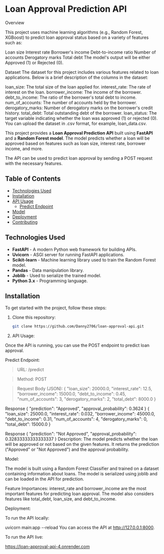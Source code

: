 # Loan Approval Prediction API

Overview

This project uses machine learning algorithms (e.g., Random Forest, XGBoost) to predict loan approval status based on a variety of features such as:

Loan size
Interest rate
Borrower's income
Debt-to-income ratio
Number of accounts
Derogatory marks
Total debt
The model's output will be either Approved (1) or Rejected (0).

Dataset
The dataset for this project includes various features related to loan applications. Below is a brief description of the columns in the dataset:

loan_size: The total size of the loan applied for.
interest_rate: The rate of interest on the loan.
borrower_income: The income of the borrower.
debt_to_income: The ratio of the borrower's total debt to income.
num_of_accounts: The number of accounts held by the borrower.
derogatory_marks: Number of derogatory marks on the borrower's credit history.
total_debt: Total outstanding debt of the borrower.
loan_status: The target variable indicating whether the loan was approved (1) or rejected (0).
You can upload the dataset in .csv format, for example, loan_data.csv.

This project provides a **Loan Approval Prediction API** built using **FastAPI** and a **Random Forest model**. The model predicts whether a loan will be approved based on features such as loan size, interest rate, borrower income, and more.

The API can be used to predict loan approval by sending a POST request with the necessary features.

## **Table of Contents**

- [Technologies Used](#technologies-used)
- [Installation](#installation)
- [API Usage](#api-usage)
  - [Predict Endpoint](#predict-endpoint)
- [Model](#model)
- [Deployment](#deployment)
- [Contributing](#contributing)

## **Technologies Used**

- **FastAPI** - A modern Python web framework for building APIs.
- **Uvicorn** - ASGI server for running FastAPI applications.
- **Scikit-learn** - Machine learning library used to train the Random Forest model.
- **Pandas** - Data manipulation library.
- **Joblib** - Used to serialize the trained model.
- **Python 3.x** - Programming language.

## **Installation**

To get started with the project, follow these steps:

1. Clone this repository:

   ```bash
   git clone https://github.com/Danny2706/loan-approval-api.git

   ```

2. API Usage:

Once the API is running, you can use the POST endpoint to predict loan approval.

Predict Endpoint:

> URL: /predict

> Method: POST

> Request Body (JSON):
> {
> "loan_size": 20000.0,
> "interest_rate": 12.5,
> "borrower_income": 15000.0,
> "debt_to_income": 0.45,
> "num_of_accounts": 3,
> "derogatory_marks": 2,
> "total_debt": 8000.0
> }

Response
{
"prediction": "Approved",
"approval_probability": 0.3624
}
{
"loan_size": 25000.0,
"interest_rate": 0.032,
"borrower_income": 45000.0,
"debt_to_income": 0.31,
"num_of_accounts": 4,
"derogatory_marks": 0,
"total_debt": 15000.0
}

Response
{
"prediction": "Not Approved",
"approval_probability": 0.32833333333333337
}
Description:
The model predicts whether the loan will be approved or not based on the given features. It returns the prediction ("Approved" or "Not Approved") and the approval probability.

Model:

The model is built using a Random Forest Classifier and trained on a dataset containing information about loans. The model is serialized using joblib and can be loaded in the API for prediction.

Feature Importances:
interest_rate and borrower_income are the most important features for predicting loan approval.
The model also considers features like total_debt, loan_size, and debt_to_income.

Deployment:

To run the API locally:

uvicorn main:app --reload
You can access the API at http://127.0.0.1:8000.

To run the API live:

https://loan-approval-api-4.onrender.com
